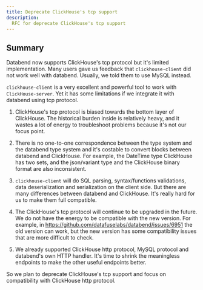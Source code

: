 ```yaml
---
title: Deprecate ClickHouse's tcp support
description: 
  RFC for deprecate ClickHouse's tcp support
---
```


## Summary

Databend now supports ClickHouse's tcp protocol but it's limited implementation. Many users gave us feedback that `clickhouse-client` did not work well with databend. Usually, we told them to use MySQL instead.

`clickhouse-client` is a very excellent and powerful tool to work with `ClickHouse-server`. Yet it has some limitations if we integrate it with databend using tcp protocol.

1. ClickHouse's tcp protocol is biased towards the bottom layer of ClickHouse. The historical burden inside is relatively heavy, and it wastes a lot of energy to troubleshoot problems because it's not our focus point.

2. There is no one-to-one correspondence between the type system and the databend type system and it's costable to convert blocks between databend and ClickHouse. For example, the DateTime type ClickHouse has two sets, and the json/variant type and the ClickHouse binary format are also inconsistent.

3. `clickhouse-client` will do SQL parsing, syntax/functions validations, data deserialization and serialization on the client side. But there are many differences between databend and ClickHouse. It's really hard for us to make them full compatible.

4. The ClickHouse's tcp protocol will continue to be upgraded in the future. We do not have the energy to be compatible with the new version. For example, in https://github.com/datafuselabs/databend/issues/6951 the old version can work, but the new version has some compatibility issues that are more difficult to check.

5. We already supported ClickHouse http protocol, MySQL protocol and databend's own HTTP handler. It's time to shrink the meaningless endpoints to make the other useful endpoints better.


So we plan to deprecate ClickHouse's tcp support and focus on compatibility with ClickHouse http protocol.

